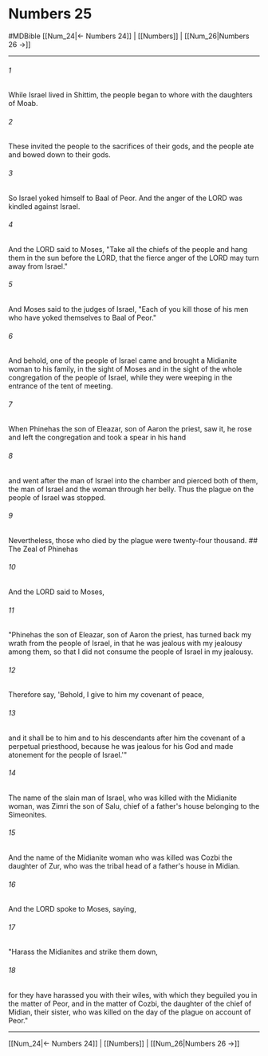 # Numbers 25
#MDBible
[[Num_24|← Numbers 24]] | [[Numbers]] | [[Num_26|Numbers 26 →]]

***

###### 1 

While Israel lived in Shittim, the people began to whore with the daughters of Moab. 

###### 2 

These invited the people to the sacrifices of their gods, and the people ate and bowed down to their gods. 

###### 3 

So Israel yoked himself to Baal of Peor. And the anger of the LORD was kindled against Israel. 

###### 4 

And the LORD said to Moses, "Take all the chiefs of the people and hang them in the sun before the LORD, that the fierce anger of the LORD may turn away from Israel." 

###### 5 

And Moses said to the judges of Israel, "Each of you kill those of his men who have yoked themselves to Baal of Peor." 

###### 6 

And behold, one of the people of Israel came and brought a Midianite woman to his family, in the sight of Moses and in the sight of the whole congregation of the people of Israel, while they were weeping in the entrance of the tent of meeting. 

###### 7 

When Phinehas the son of Eleazar, son of Aaron the priest, saw it, he rose and left the congregation and took a spear in his hand 

###### 8 

and went after the man of Israel into the chamber and pierced both of them, the man of Israel and the woman through her belly. Thus the plague on the people of Israel was stopped. 

###### 9 

Nevertheless, those who died by the plague were twenty-four thousand. ## The Zeal of Phinehas 

###### 10 

And the LORD said to Moses, 

###### 11 

"Phinehas the son of Eleazar, son of Aaron the priest, has turned back my wrath from the people of Israel, in that he was jealous with my jealousy among them, so that I did not consume the people of Israel in my jealousy. 

###### 12 

Therefore say, 'Behold, I give to him my covenant of peace, 

###### 13 

and it shall be to him and to his descendants after him the covenant of a perpetual priesthood, because he was jealous for his God and made atonement for the people of Israel.'" 

###### 14 

The name of the slain man of Israel, who was killed with the Midianite woman, was Zimri the son of Salu, chief of a father's house belonging to the Simeonites. 

###### 15 

And the name of the Midianite woman who was killed was Cozbi the daughter of Zur, who was the tribal head of a father's house in Midian. 

###### 16 

And the LORD spoke to Moses, saying, 

###### 17 

"Harass the Midianites and strike them down, 

###### 18 

for they have harassed you with their wiles, with which they beguiled you in the matter of Peor, and in the matter of Cozbi, the daughter of the chief of Midian, their sister, who was killed on the day of the plague on account of Peor." 

***

[[Num_24|← Numbers 24]] | [[Numbers]] | [[Num_26|Numbers 26 →]]

